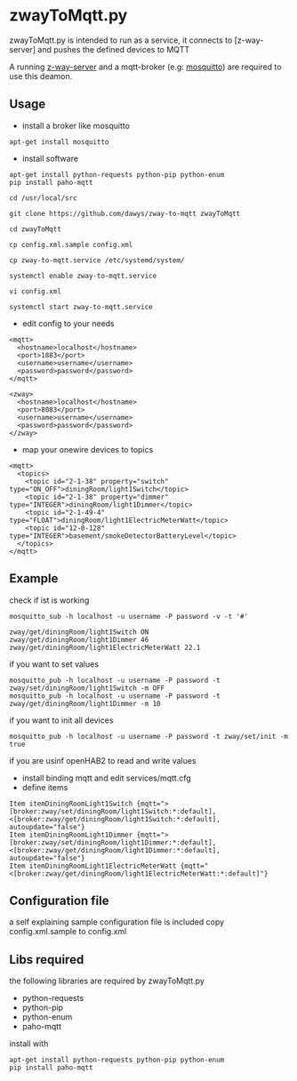 # zwayToMqtt.py

zwayToMqtt.py is intended to run as a service, it connects to [z-way-server] and pushes the defined devices to MQTT

A running [z-way-server](https://z-wave.me/z-way/download-z-way/) and a mqtt-broker (e.g: [mosquitto](https://mosquitto.org)) are required to use this deamon.

## Usage

- install a broker like mosquitto
```
apt-get install mosquitto
```

- install software
```
apt-get install python-requests python-pip python-enum
pip install paho-mqtt

cd /usr/local/src

git clone https://github.com/dawys/zway-to-mqtt zwayToMqtt

cd zwayToMqtt

cp config.xml.sample config.xml

cp zway-to-mqtt.service /etc/systemd/system/

systemctl enable zway-to-mqtt.service

vi config.xml

systemctl start zway-to-mqtt.service
```
- edit config to your needs
```
<mqtt>
  <hostname>localhost</hostname>
  <port>1883</port>
  <username>username</username>
  <password>password</password>
</mqtt>

<zway>
  <hostname>localhost</hostname>
  <port>8083</port>
  <username>username</username>
  <password>password</password>
</zway>
```
- map your onewire devices to topics
```
<mqtt>
  <topics>
    <topic id="2-1-38" property="switch" type="ON_OFF">diningRoom/light1Switch</topic>
    <topic id="2-1-38" property="dimmer" type="INTEGER">diningRoom/light1Dimmer</topic>
    <topic id="2-1-49-4" type="FLOAT">diningRoom/light1ElectricMeterWatt</topic>
    <topic id="12-0-128" type="INTEGER">basement/smokeDetectorBatteryLevel</topic>
  </topics>
</mqtt>
```

## Example
check if ist is working
```
mosquitto_sub -h localhost -u username -P password -v -t '#'

zway/get/diningRoom/light1Switch ON
zway/get/diningRoom/light1Dimmer 46
zway/get/diningRoom/light1ElectricMeterWatt 22.1
```
if you want to set values
```
mosquitto_pub -h localhost -u username -P password -t zway/set/diningRoom/light1Switch -m OFF
mosquitto_pub -h localhost -u username -P password -t zway/get/diningRoom/light1Dimmer -m 10
```
if you want to init all devices
```
mosquitto_pub -h localhost -u username -P password -t zway/set/init -m true
```

if you are usinf openHAB2 to read and write values
- install binding mqtt and edit services/mqtt.cfg
- define items
```
Item itemDiningRoomLight1Switch {mqtt=">[broker:zway/set/diningRoom/light1Switch:*:default], <[broker:zway/get/diningRoom/light1Switch:*:default], autoupdate="false"}
Item itemDiningRoomLight1Dimmer {mqtt=">[broker:zway/set/diningRoom/light1Dimmer:*:default], <[broker:zway/get/diningRoom/light1Dimmer:*:default], autoupdate="false"}
Item itemDiningRoomLight1ElectricMeterWatt {mqtt="<[broker:zway/get/diningRoom/light1ElectricMeterWatt:*:default]"}
```

## Configuration file

a self explaining sample configuration file is included 
copy config.xml.sample to config.xml

## Libs required
the following libraries are required by zwayToMqtt.py
- python-requests
- python-pip
- python-enum
- paho-mqtt

install with
```
apt-get install python-requests python-pip python-enum
pip install paho-mqtt
```
